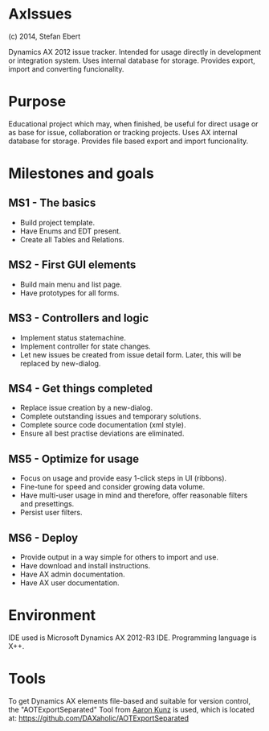 AxIssues
========

(c) 2014, Stefan Ebert

Dynamics AX 2012 issue tracker. Intended for usage directly in development or integration system.
Uses internal database for storage. Provides export, import and converting funcionality.

Purpose
=======

Educational project which may, when finished, be useful for direct usage or as base for issue, collaboration or tracking projects.
Uses AX internal database for storage. Provides file based export and import funcionality.

Milestones and goals
====================

MS1 - The basics
----------------

* Build project template.
* Have Enums and EDT present.
* Create all Tables and Relations.

MS2 - First GUI elements
------------------------

* Build main menu and list page.
* Have prototypes for all forms.

MS3 - Controllers and logic
---------------------------

* Implement status statemachine.
* Implement controller for state changes.
* Let new issues be created from issue detail form. Later, this will be replaced by new-dialog.

MS4 - Get things completed
--------------------------

* Replace issue creation by a new-dialog.
* Complete outstanding issues and temporary solutions.
* Complete source code documentation (xml style).
* Ensure all best practise deviations are eliminated.

MS5 - Optimize for usage
------------------------

* Focus on usage and provide easy 1-click steps in UI (ribbons).
* Fine-tune for speed and consider growing data volume.
* Have multi-user usage in mind and therefore, offer reasonable filters and presettings.
* Persist user filters.

MS6 - Deploy
------------

* Provide output in a way simple for others to import and use.
* Have download and install instructions.
* Have AX admin documentation.
* Have AX user documentation.

Environment
===========

IDE used is Microsoft Dynamics AX 2012-R3 IDE.
Programming language is X++.

Tools
=====

To get Dynamics AX elements file-based and suitable for version control, the "AOTExportSeparated" Tool from [Aaron Kunz](https://github.com/DAXaholic) is used, which is located at: https://github.com/DAXaholic/AOTExportSeparated
